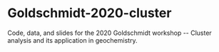 # Goldschmidt-2020-cluster
Code, data, and slides for the 2020 Goldschmidt workshop -- Cluster analysis and its application in geochemistry.

